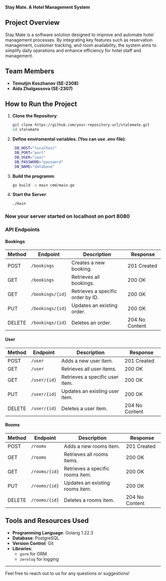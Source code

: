 **Stay Mate. A Hotel Management System**

## Project Overview
Stay Mate is a software solution designed to improve and automate hotel management processes. By integrating key features such as reservation management, customer tracking, and room availability, the system aims to simplify daily operations and enhance efficiency for hotel staff and management.

## Team Members
- **Temutjin Koszhanov (SE-2308)**
- **Aida Zhalgassova (SE-2307)**


## How to Run the Project

1. **Clone the Repository**:
   ```bash
   git clone https://github.com/your-repository-url/stalemate.git
   cd stalemate
   ```
2. **Define enviromental variables. (You can use .env file)**:
   ```bash
    DB_HOST="localhost"
    DB_PORT="port"
    DB_USER="user"
    DB_PASSWORD="password"
    DB_NAME="database"
   ```
3. **Build the programm**:
   ```bash
   go build -o main cmd/main.go
   ```

4. **Start the Server**:
   ```bash
   ./main
   ```

### Now your server started on localhost on port 8080

### API Endpoints

#### Bookings

| Method | Endpoint          | Description                       | Response                   |
|--------|-------------------|-----------------------------------|----------------------------|
| POST   | `/bookings`         | Creates a new booking.             | 201 Created                |
| GET    | `/bookings`         | Retrieves all bookings.             | 200 OK                     |
| GET    | `/bookings/{id}`    | Retrieves a specific order by ID. | 200 OK     |
| PUT    | `/bookings/{id}`    | Updates an existing order.        | 200 OK     |
| DELETE | `/bookings/{id}`    | Deletes an order.                 | 204 No Content  |

#### User

| Method | Endpoint          | Description                        | Response                   |
|--------|-------------------|------------------------------------|----------------------------|
| POST   | `/user`           | Adds a new user item.             | 201 Created                |
| GET    | `/user`           | Retrieves all user items.          | 200 OK                     |
| GET    | `/user/{id}`      | Retrieves a specific user item.    | 200 OK     |
| PUT    | `/user/{id}`      | Updates an existing user item.     | 200 OK     |
| DELETE | `/user/{id}`      | Deletes a user item.               | 204 No Content  |

#### Rooms

| Method | Endpoint          | Description                        | Response                   |
|--------|-------------------|------------------------------------|----------------------------|
| POST   | `/rooms`           | Adds a new rooms item.             | 201 Created                |
| GET    | `/rooms`           | Retrieves all rooms items.          | 200 OK                     |
| GET    | `/rooms/{id}`      | Retrieves a specific rooms item.    | 200 OK     |
| PUT    | `/rooms/{id}`      | Updates an existing rooms item.     | 200 OK     |
| DELETE | `/rooms/{id}`      | Deletes a rooms item.               | 204 No Content  |

## Tools and Resources Used
- **Programming Language**: Golang 1.22.3
- **Database**: PostgreSQL
- **Version Control**: Git
- **Libraries**:
   - `gorm` for ORM
   - `zerolog` for logging
---
Feel free to reach out to us for any questions or suggestions!
